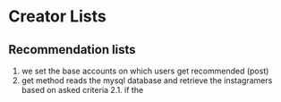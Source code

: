 <!-- TITLE: Brand User Story -->
<!-- SUBTITLE: A quick summary of Brand User Story -->

# Creator Lists

## Recommendation lists

1. we set the base accounts on which users get recommended (post)
2. get method reads the mysql database and retrieve the instagramers based on asked criteria
2.1. if the 

